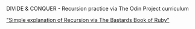 DIVIDE & CONQUER - Recursion practice via The Odin Project curriculum

["Simple explanation of Recursion via The Bastards Book of Ruby"](http://ruby.bastardsbook.com/chapters/recursion/)
